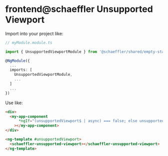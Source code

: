 # frontend@schaeffler Unsupported Viewport

Import into your project like:

```typescript
// myModule.module.ts

import { UnsupportedViewportModule } from '@schaeffler/shared/empty-states';

@NgModule({
  ...
  imports: [
    UnsupportedViewportModule,
    ...
  ]
  ...
})
```

Use like:

```html
<div>
  <my-app-component
      *ngIf="(unsupportedViewport$ | async) === false; else unsupportedViewport"
    ></my-app-component>
</div>

<ng-template #unsupportedViewport>
  <schaeffler-unsupported-viewport></schaeffler-unsupported-viewport>
</ng-template>

```

